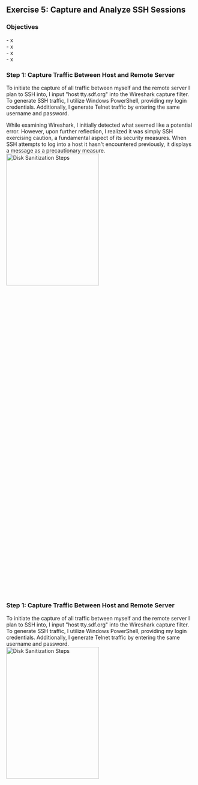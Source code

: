 <h2>Exercise 5: Capture and Analyze SSH Sessions</h2>

<h3>Objectives</h3>
- x
<br />
- x
<br />
- x
<br />
- x

<h3>Step 1: Capture Traffic Between Host and Remote Server</h3>
To initiate the capture of all traffic between myself and the remote server I plan to SSH into, I input "host tty.sdf.org" into the Wireshark capture filter. To generate SSH traffic, I utilize Windows PowerShell, providing my login credentials. Additionally, I generate Telnet traffic by entering the same username and password.

While examining Wireshark, I initially detected what seemed like a potential error. However, upon further reflection, I realized it was simply SSH exercising caution, a fundamental aspect of its security measures. When SSH attempts to log into a host it hasn't encountered previously, it displays a message as a precautionary measure.
<br />
<img src="https://github.com/Yagoobz/CaptureAnalyzeSSHSessions/assets/145611184/1ad469ab-0a5a-4d7d-9eb5-b47bc24b682b" height="30%" width="70%" alt="Disk Sanitization Steps"/>

<h3>Step 1: Capture Traffic Between Host and Remote Server</h3>
To initiate the capture of all traffic between myself and the remote server I plan to SSH into, I input "host tty.sdf.org" into the Wireshark capture filter. To generate SSH traffic, I utilize Windows PowerShell, providing my login credentials. Additionally, I generate Telnet traffic by entering the same username and password.
<br />
<img src="https://github.com/Yagoobz/CaptureAnalyzeSSHSessions/assets/145611184/1ad469ab-0a5a-4d7d-9eb5-b47bc24b682b" height="30%" width="70%" alt="Disk Sanitization Steps"/>
